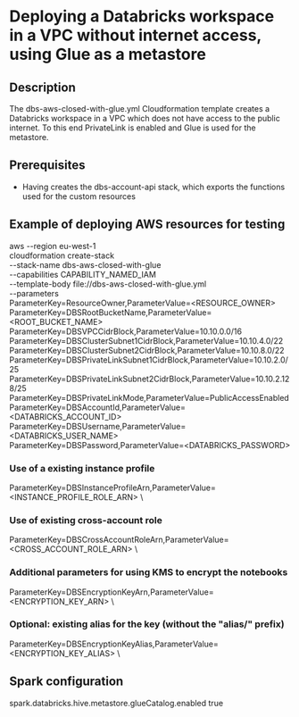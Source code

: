 # Deploying a Databricks workspace in a VPC without internet access, using Glue as a metastore

## Description
The dbs-aws-closed-with-glue.yml Cloudformation template creates a Databricks workspace in a VPC which does not have access to the public internet.
To this end PrivateLink is enabled and Glue is used for the metastore.

## Prerequisites
- Having creates the dbs-account-api stack, which exports the functions used for the custom resources

## Example of deploying AWS resources for testing
aws --region eu-west-1 \
cloudformation create-stack \
--stack-name dbs-aws-closed-with-glue \
--capabilities CAPABILITY_NAMED_IAM \
--template-body file://dbs-aws-closed-with-glue.yml \
--parameters \
ParameterKey=ResourceOwner,ParameterValue=<RESOURCE_OWNER> \
ParameterKey=DBSRootBucketName,ParameterValue=<ROOT_BUCKET_NAME> \
ParameterKey=DBSVPCCidrBlock,ParameterValue=10.10.0.0/16 \
ParameterKey=DBSClusterSubnet1CidrBlock,ParameterValue=10.10.4.0/22 \
ParameterKey=DBSClusterSubnet2CidrBlock,ParameterValue=10.10.8.0/22 \
ParameterKey=DBSPrivateLinkSubnet1CidrBlock,ParameterValue=10.10.2.0/25 \
ParameterKey=DBSPrivateLinkSubnet2CidrBlock,ParameterValue=10.10.2.128/25 \
ParameterKey=DBSPrivateLinkMode,ParameterValue=PublicAccessEnabled \
ParameterKey=DBSAccountId,ParameterValue=<DATABRICKS_ACCOUNT_ID> \
ParameterKey=DBSUsername,ParameterValue=<DATABRICKS_USER_NAME> \
ParameterKey=DBSPassword,ParameterValue=<DATABRICKS_PASSWORD>

### Use of a existing instance profile
ParameterKey=DBSInstanceProfileArn,ParameterValue=<INSTANCE_PROFILE_ROLE_ARN> \

### Use of existing cross-account role
ParameterKey=DBSCrossAccountRoleArn,ParameterValue=<CROSS_ACCOUNT_ROLE_ARN> \

### Additional parameters for using KMS to encrypt the notebooks
ParameterKey=DBSEncryptionKeyArn,ParameterValue=<ENCRYPTION_KEY_ARN> \

### Optional: existing alias for the key (without the "alias/" prefix)
ParameterKey=DBSEncryptionKeyAlias,ParameterValue=<ENCRYPTION_KEY_ALIAS> \

## Spark configuration
spark.databricks.hive.metastore.glueCatalog.enabled true
